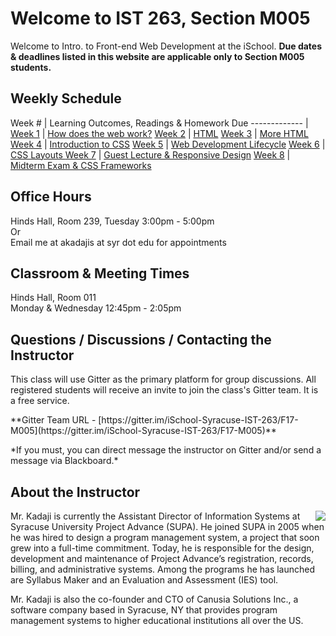 # Welcome to IST 263, Section M005
Welcome to Intro. to Front-end Web Development at the iSchool. **Due dates & deadlines listed in this website are applicable only to Section M005 students.**

<!-- 
## This week ##

** This course is not yet active **

---
-->
## Weekly Schedule


 Week # | Learning Outcomes, Readings & Homework Due
 -------------  |
[Week 1](schedule/week01.md) | [How does the web work?](schedule/week01.md)
[Week 2](schedule/week02.md) | [HTML](schedule/week02.md)
[Week 3](schedule/week03.md) | [More HTML](schedule/week03.md)
[Week 4](schedule/week04.md) | [Introduction to CSS](schedule/week04.md)
[Week 5](schedule/week05.md) | [Web Development Lifecycle](schedule/week05.md)
[Week 6](schedule/week06.md) | [CSS Layouts ](schedule/week06.md)
[Week 7](schedule/week07.md) | [Guest Lecture & Responsive Design](schedule/week07.md)
[Week 8](schedule/week08.md) | [Midterm Exam & CSS Frameworks](schedule/week08.md)


## Office Hours
Hinds Hall, Room 239, Tuesday 3:00pm - 5:00pm  
Or   
Email me at akadajis at syr dot edu for appointments



## Classroom & Meeting Times
Hinds Hall, Room 011   
Monday & Wednesday 12:45pm - 2:05pm


## Questions / Discussions / Contacting the Instructor
This class will use Gitter as the primary platform for group discussions. All registered students will receive an invite to join the class's Gitter team. It is a free service. 
<p>**Gitter Team URL - [https://gitter.im/iSchool-Syracuse-IST-263/F17-M005](https://gitter.im/iSchool-Syracuse-IST-263/F17-M005)**  </p
<p>*If you must, you can direct message the instructor on Gitter and/or send a message via Blackboard.*</p>

## About the Instructor

<p><img src="http://ist256.syr.edu/images/kadaji.jpg" align="right">Mr. Kadaji is currently the Assistant Director of Information Systems at Syracuse University Project Advance (SUPA). He joined SUPA in 2005 when he was hired to design a program management system, a project that soon grew into a full-time commitment. Today, he is responsible for the design, development and maintenance of Project Advance’s registration, records, billing, and administrative systems. Among the programs he has launched are Syllabus Maker and an Evaluation and Assessment (IES) tool. </p>

Mr. Kadaji is also the co-founder and CTO of Canusia Solutions Inc., a software company based in Syracuse, NY that provides program management systems to higher educational institutions all over the US. 